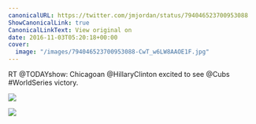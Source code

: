 ```yaml
---
canonicalURL: https://twitter.com/jmjordan/status/794046523700953088
ShowCanonicalLink: true
CanonicalLinkText: View original on
date: 2016-11-03T05:20:18+00:00
cover:
  image: "/images/794046523700953088-CwT_w6LW8AAOE1F.jpg"
---
```

RT @TODAYshow: Chicagoan @HillaryClinton excited to see @Cubs #WorldSeries victory.

![](/images/794046523700953088-CwT_w6LW8AAOE1F.jpg)

![](/images/794046523700953088-CwT_z4SXAAA4r36.jpg)